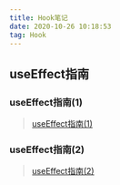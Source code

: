 ```yaml
---
title: Hook笔记
date: 2020-10-26 10:18:53
tag: Hook
---
```


## useEffect指南

### useEffect指南(1)

> [useEffect指南(1)](/hook/useEffect/first "指南(1)")

### useEffect指南(2)
>[useEffect指南(2)](/hook/useEffect/second "指南(2)")

